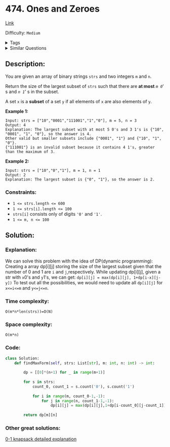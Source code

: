 # 474. Ones and Zeroes
[Link](https://leetcode.com/problems/ones-and-zeroes/)

Difficulty: `Medium`

<details>
<summary> Tags</summary>

`Dynamic Programming`
</details>

<details>
<summary> Similar Questions</summary>

[Non-negative Integers without Consecutive Ones](https://leetcode.com/problems/non-negative-integers-without-consecutive-ones/)	`Hard`


</details>

## Description:  
You are given an array of binary strings `strs` and two integers `m` and `n`.

Return the size of the largest subset of `strs` such that there are **at
most** *`m 0`*' s and *`n 1`*' s in the subset.

A set `x` is a **subset** of a set `y` if all elements of `x` are also
elements of `y`.



**Example 1:**

    
    
    Input: strs = ["10","0001","111001","1","0"], m = 5, n = 3
    Output: 4
    Explanation: The largest subset with at most 5 0's and 3 1's is {"10", "0001", "1", "0"}, so the answer is 4.
    Other valid but smaller subsets include {"0001", "1"} and {"10", "1", "0"}.
    {"111001"} is an invalid subset because it contains 4 1's, greater than the maximum of 3.
    

**Example 2:**

    
    
    Input: strs = ["10","0","1"], m = 1, n = 1
    Output: 2
    Explanation: The largest subset is {"0", "1"}, so the answer is 2.
    



### Constraints:

  * `1 <= strs.length <= 600`
  * `1 <= strs[i].length <= 100`
  * `strs[i]` consists only of digits `'0'` and `'1'`.
  * `1 <= m, n <= 100`



## Solution:  


### Explanation:  

We can solve this problem with the idea of DP(dynamic programming):  
Creating a array dp[i][j] storing the size of the largest subset 
given that the number of 0 and 1 are `i` and `j`,respectively.
While updating dp[i][j], given a str with `x`0's and `y`1's, we can get:
`dp[i][j] = max(dp[i][j], 1+dp[i-x][j-y])`
To test out all the possibilities, we would need to update all `dp[i][j]` for 
`x<=i<=m` and `y<=j<=n`.


### Time complexity:
`O(m*n*len(strs))=O(N)`  

### Space complexity:
`O(m*n)`

### Code:  
```python
class Solution:
    def findMaxForm(self, strs: List[str], m: int, n: int) -> int:
        
        dp = [[0]*(n+1) for _ in range(m+1)]
        
        for s in strs:
            count_0, count_1 = s.count('0'), s.count('1')
            
            for i in range(m, count_0-1,-1):
                for j in range(n, count_1-1,-1):
                    dp[i][j] = max(dp[i][j],1+dp[i-count_0][j-count_1])
        
        return dp[m][n]
```


### Other great solutions:
[0-1 knapsack detailed explanation](https://leetcode.com/problems/ones-and-zeroes/discuss/95807/0-1-knapsack-detailed-explanation.)
